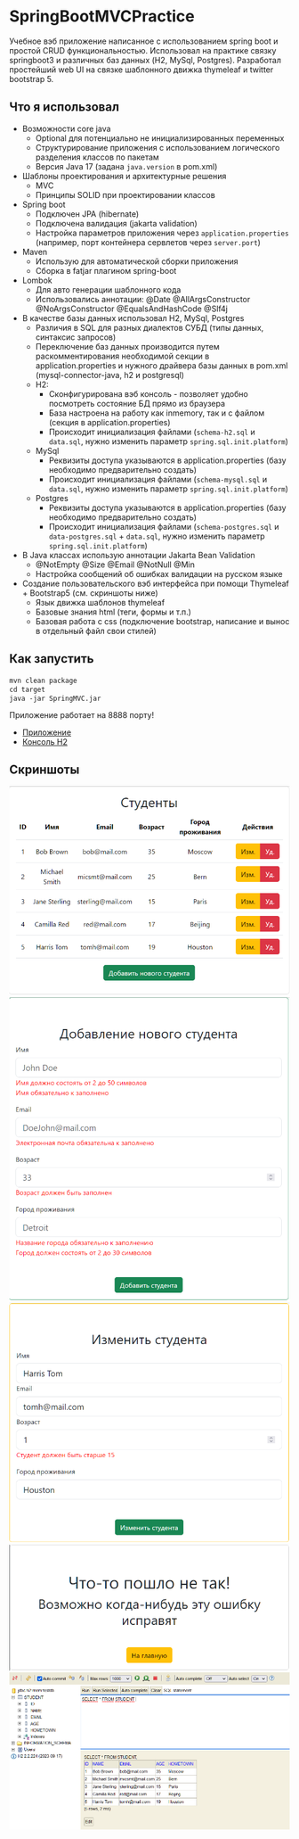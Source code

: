 # SpringBootMVCPractice

Учебное вэб приложение написанное с использованием spring boot и простой CRUD функциональностью. 
Использовал на практике связку springboot3 и различных баз данных (H2, MySql, Postgres).
Разработал простейший web UI на связке шаблонного движка thymeleaf и twitter bootstrap 5.

## Что я использовал

* Возможности core java
  + Optional для потенциально не инициализированных переменных
  + Структурирование приложения с использованием логического разделения классов по пакетам
  + Версия Java 17 (задана `java.version` в pom.xml)
* Шаблоны проектирования и архитектурные решения
  + MVC
  + Принципы SOLID при проектировании классов
* Spring boot
  + Подключен JPA (hibernate)
  + Подключена валидация (jakarta validation)
  + Настройка параметров приложения через `application.properties` (например, порт контейнера сервлетов через `server.port`)
* Maven
  + Использую для автоматической сборки приложения
  + Сборка в fatjar плагином spring-boot
* Lombok
  + Для авто генерации шаблонного кода
  + Использовались аннотации: @Date @AllArgsConstructor @NoArgsConstructor @EqualsAndHashCode @Slf4j
* В качестве базы данных использовал H2, MySql, Postgres
  + Различия в SQL для разных диалектов СУБД (типы данных, синтаксис запросов) 
  + Переключение баз данных производится путем раскомментирования необходимой секции в application.properties 
    и нужного драйвера базы данных в pom.xml (mysql-connector-java, h2 и postgresql)
  + H2: 
    - Сконфигурирована вэб консоль - позволяет удобно посмотреть состояние БД прямо из браузера
    - База настроена на работу как inmemory, так и с файлом (секция в application.properties)
    - Происходит инициализация файлами (`schema-h2.sql` и `data.sql`, нужно изменить параметр `spring.sql.init.platform`)
  + MySql
    - Реквизиты доступа указываются в application.properties (базу необходимо предварительно создать)
    - Происходит инициализация файлами (`schema-mysql.sql` и `data.sql`, нужно изменить параметр `spring.sql.init.platform`) 
  + Postgres
    - Реквизиты доступа указываются в application.properties (базу необходимо предварительно создать)
    - Происходит инициализация файлами (`schema-postgres.sql` и `data-postgres.sql` + `data.sql`, нужно изменить параметр `spring.sql.init.platform`)
* В Java классах использую аннотации Jakarta Bean Validation
  + @NotEmpty @Size @Email @NotNull @Min
  + Настройка сообщений об ошибках валидации на русском языке
* Создание пользовательского вэб интерфейса при помощи Thymeleaf + Bootstrap5 (см. скриншоты ниже)
  + Язык движка шаблонов thymeleaf
  + Базовые знания html (теги, формы и т.п.)
  + Базовая работа с css (подключение bootstrap, написание и вынос в отдельный файл свои стилей)


## Как запустить

```shell
mvn clean package
cd target
java -jar SpringMVC.jar
```

Приложение работает на 8888 порту!

* [Приложение](http://localhost:8888/mytable)
* [Консоль H2](http://localhost:8888/h2-console)

## Скриншоты

![main](./src/test/resources/students_table.png)
![create](./src/test/resources/add_students.png)
![update](./src/test/resources/edit_students.png)
![error](./src/test/resources/error_page.png)
![H2console](./src/test/resources/h2_console.png)

